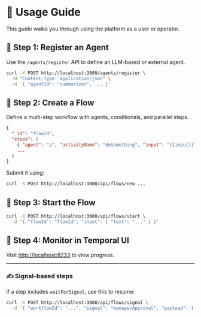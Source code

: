 # 📘 Usage Guide

This guide walks you through using the platform as a user or operator.

## 🔹 Step 1: Register an Agent

Use the `/agents/register` API to define an LLM-based or external agent.

```bash
curl -X POST http://localhost:3000/agents/register \
  -H "Content-Type: application/json" \
  -d '{ "agentId": "summarizer", ... }'
```

## 🔹 Step 2: Create a Flow

Define a multi-step workflow with agents, conditionals, and parallel steps.

```json
{
  "_id": "flowId",
  "steps": [
    { "agent": "a", "activityName": "doSomething", "input": "{{input}}" },
    ...
  ]
}
```

Submit it using:

```bash
curl -X POST http://localhost:3000/api/flows/new ...
```

## 🔹 Step 3: Start the Flow

```bash
curl -X POST http://localhost:3000/api/flows/start \
  -d '{ "flowId": "flowId", "input": { "text": "..." } }'
```

## 🔹 Step 4: Monitor in Temporal UI

Visit [http://localhost:8233](http://localhost:8233) to view progress.

---

### ✍️ Signal-based steps

If a step includes `waitForSignal`, use this to resume:

```bash
curl -X POST http://localhost:3000/api/flows/signal \
  -d '{ "workflowId": "...", "signal": "managerApproval", "payload": { ... } }'
```
